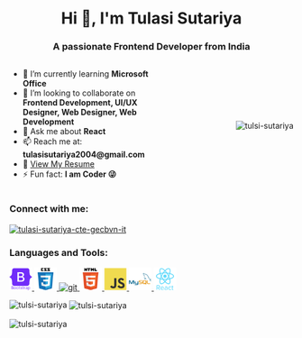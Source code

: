 <h1 align="center">Hi 👋, I'm Tulasi Sutariya</h1>
<h3 align="center">A passionate Frontend Developer from India</h3>

<div style="display: flex; justify-content: space-between; align-items: center; flex-wrap: wrap;">
  <!-- Left Side: Text Content -->
  <div style="flex: 1; min-width: 250px; text-align: left;">
    <ul>
      <li>🌱 I’m currently learning <strong>Microsoft Office</strong></li>
      <li>👯 I’m looking to collaborate on <strong>Frontend Development, UI/UX Designer, Web Designer, Web Development</strong></li>
      <li>💬 Ask me about <strong>React</strong></li>
      <li>📫 Reach me at: <strong>tulasisutariya2004@gmail.com</strong></li>
      <li>📄 <a href="https://drive.google.com/file/d/1IlZiWt_4yMER9gJtVdlEtWEdBtXvvf6j/view?usp=drive_link" target="_blank">View My Resume</a></li>
      <li>⚡ Fun fact: <strong>I am Coder 😜</strong></li>
    </ul>
  </div>

  <!-- Right Side: GIF -->
  <div style="flex: 1; width: 400px; text-align: right;">
    <img src="https://media1.tenor.com/m/UttC4AITYR4AAAAd/full-stack-developer.gif" alt="tulsi-sutariya" width="300"/>
  </div>
</div>

<h3 align="left">Connect with me:</h3>
<p align="left">
<a href="https://linkedin.com/in/tulasi-sutariya-cte-gecbvn-it-09b560315" target="blank"><img align="center" src="https://raw.githubusercontent.com/rahuldkjain/github-profile-readme-generator/master/src/images/icons/Social/linked-in-alt.svg" alt="tulasi-sutariya-cte-gecbvn-it" height="30" width="40" /></a>
</p>

<h3 align="left">Languages and Tools:</h3>
<p align="left"> <a href="https://getbootstrap.com" target="_blank" rel="noreferrer"> <img src="https://raw.githubusercontent.com/devicons/devicon/master/icons/bootstrap/bootstrap-plain-wordmark.svg" alt="bootstrap" width="40" height="40"/> </a> <a href="https://www.w3schools.com/css/" target="_blank" rel="noreferrer"> <img src="https://raw.githubusercontent.com/devicons/devicon/master/icons/css3/css3-original-wordmark.svg" alt="css3" width="40" height="40"/> </a> <a href="https://git-scm.com/" target="_blank" rel="noreferrer"> <img src="https://www.vectorlogo.zone/logos/git-scm/git-scm-icon.svg" alt="git" width="40" height="40"/> </a> <a href="https://www.w3.org/html/" target="_blank" rel="noreferrer"> <img src="https://raw.githubusercontent.com/devicons/devicon/master/icons/html5/html5-original-wordmark.svg" alt="html5" width="40" height="40"/> </a> <a href="https://developer.mozilla.org/en-US/docs/Web/JavaScript" target="_blank" rel="noreferrer"> <img src="https://raw.githubusercontent.com/devicons/devicon/master/icons/javascript/javascript-original.svg" alt="javascript" width="40" height="40"/> </a> <a href="https://www.mysql.com/" target="_blank" rel="noreferrer"> <img src="https://raw.githubusercontent.com/devicons/devicon/master/icons/mysql/mysql-original-wordmark.svg" alt="mysql" width="40" height="40"/> </a> <a href="https://reactjs.org/" target="_blank" rel="noreferrer"> <img src="https://raw.githubusercontent.com/devicons/devicon/master/icons/react/react-original-wordmark.svg" alt="react" width="40" height="40"/> </a> </p>

<p><img align="left" src="https://github-readme-stats.vercel.app/api/top-langs?username=tulsi-sutariya&show_icons=true&locale=en&layout=compact" alt="tulsi-sutariya" /></p>

<p>&nbsp;<img align="center" src="https://github-readme-stats.vercel.app/api?username=tulsi-sutariya&show_icons=true&locale=en" alt="tulsi-sutariya" /></p>

<p><img align="center" src="https://github-readme-streak-stats.herokuapp.com/?user=tulsi-sutariya&" alt="tulsi-sutariya" /></p>
